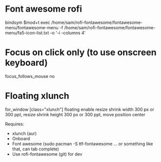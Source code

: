 # Font awesome rofi
bindsym $mod+t exec /home/sam/rofi-fontawesome/fontawesome-menu/fontawesome-menu -f /home/sam/rofi-fontawesome/fontawesome-menu/fa5-icon-list.txt -o '-i -columns 4'


# Focus on click only (to use onscreen keyboard)
focus_follows_mouse no
# Floating xlunch
for_window [class="xlunch"] floating enable resize shrink width 300 px or 300 ppt, resize shrink height 300 px or 300 ppt, move position center 

Requires:
- xlunch (aur)
- Onboard
- Font awesome (sudo pacman -S ttf-fontawesome ... or something like that, can tab complete)
- Use rofi-fontawesome (git) for dev
